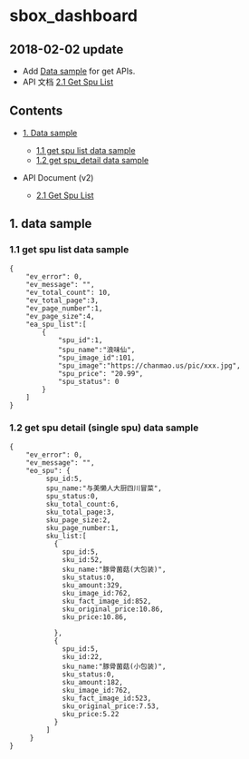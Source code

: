 

# sbox_dashboard

## 2018-02-02 update
- Add [Data sample](#1) for get APIs. 
- API 文档 [2.1 Get Spu List](https://github.com/ace68723/sbox_dashboard/blob/master/get_spu_list.md)


## Contents
* [1. Data sample](#1)
  * [1.1 get spu list data sample](#1.1)
  * [1.2 get spu_detail data sample](#1.2)
  
  
* API Document (v2)
  * [2.1 Get Spu List](https://github.com/ace68723/sbox_dashboard/blob/master/get_spu_list.md)
  
  
<div id="1"> <div/>

## 1. data sample

<div id="1.1"> <div/>

### 1.1 get spu list data sample 


```
{
    "ev_error": 0,
    "ev_message": "",
    "ev_total_count": 10,
    "ev_total_page":3,
    "ev_page_number":1,
    "ev_page_size":4,
    "ea_spu_list":[
        {
            "spu_id":1,
            "spu_name":"浪味仙",
            "spu_image_id":101,
            "spu_image":"https://chanmao.us/pic/xxx.jpg",
            "spu_price": "20.99",
            "spu_status": 0
        }
    ]
}

```


<div id="1.2"> <div/>

### 1.2 get spu detail (single spu) data sample


```
{
    "ev_error": 0,
    "ev_message": "",
    "eo_spu": {
         spu_id:5,
         spu_name:"与美懒人大厨四川冒菜",
         spu_status:0,
         sku_total_count:6,
         sku_total_page:3,
         sku_page_size:2,
         sku_page_number:1,
         sku_list:[
           {
             spu_id:5,
             sku_id:52,
             sku_name:"豚骨菌菇(大包装)",
             sku_status:0,
             sku_amount:329,
             sku_image_id:762,
             sku_fact_image_id:852,
             sku_original_price:10.86,
             sku_price:10.86,

           },
           {
             spu_id:5,
             sku_id:22,
             sku_name:"豚骨菌菇(小包装)",
             sku_status:0,
             sku_amount:182,
             sku_image_id:762,
             sku_fact_image_id:523,
             sku_original_price:7.53,
             sku_price:5.22
           }
         ]
     }
}
```

